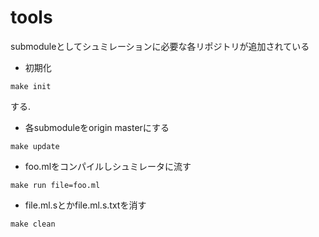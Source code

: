 # tools
submoduleとしてシュミレーションに必要な各リポジトリが追加されている
* 初期化
```
make init
```
する.

* 各submoduleをorigin masterにする
```
make update
```

* foo.mlをコンパイルしシュミレータに流す
```
make run file=foo.ml
```

* file.ml.sとかfile.ml.s.txtを消す
```
make clean
```


